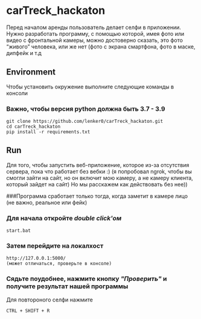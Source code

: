 # carTreck_hackaton
Перед началом аренды пользователь делает селфи в приложении. Нужно разработать программу, с помощью которой, имея фото или видео с фронтальной камеры, можно достоверно сказать, это фото “живого” человека, или же нет (фото с экрана смартфона, фото в маске, дипфейк и т.д


## Environment
Чтобы установить окружение выполните следующие команды в консоли
### Важно, чтобы версия python должна быть 3.7 - 3.9
```
git clone https://github.com/lenker0/carTreck_hackaton.git
cd carTreck_hackaton
pip install -r requirements.txt
```

## Run
Для того, чтобы запустить веб-приложение, которое из-за отсутствия сервера, пока что работает без вебки :) (я попробовал ngrok, чтобы вы смогли зайти на сайт, но он включит мою камеру, а не камеру клиента, который зайдет на сайт)
Но мы расскажем как действовать без нее))

###Программа сработает только тогда, когда заметит в камере лицо (не важно, реальное или фейк)

### Для начала откройте *double click'ом*
```
start.bat
```
### Затем перейдите на локалхост
```
http://127.0.0.1:5000/
(может отличаться, проверьте в консоле)
```
### Сядьте поудобнее, нажмите кнопку *"Проверить"* и получите результат нашей программы
Для повтороного селфи нажмите 
```
CTRL + SHIFT + R
```

